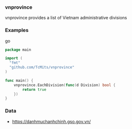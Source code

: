 ### vnprovince

vnprovince provides a list of Vietnam administrative divisions


### Examples

go

```go
package main

import (
  "fmt"
  "github.com/TcMits/vnprovince"
)

func main() {
	vnprovince.EachDivision(func(d Division) bool {
		return true
	})
}
```

### Data

- https://danhmuchanhchinh.gso.gov.vn/
